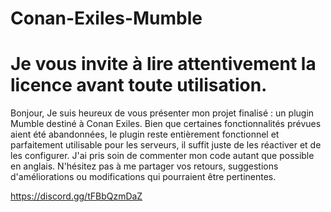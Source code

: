 # Conan-Exiles-Mumble

# Je vous invite à lire attentivement la licence avant toute utilisation.

Bonjour,
Je suis heureux de vous présenter mon projet finalisé : un plugin Mumble destiné à Conan Exiles. Bien que certaines fonctionnalités prévues aient été abandonnées, le plugin reste entièrement fonctionnel et parfaitement utilisable pour les serveurs, il suffit juste de les réactiver et de les configurer. J'ai pris soin de commenter mon code autant que possible en anglais. N'hésitez pas à me partager vos retours, suggestions d'améliorations ou modifications qui pourraient être pertinentes.

https://discord.gg/tFBbQzmDaZ
